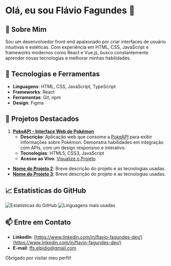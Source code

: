 # Olá, eu sou Flávio Fagundes 👋

## 🚀 Sobre Mim
Sou um desenvolvedor front-end apaixonado por criar interfaces de usuário intuitivas e estéticas. Com experiência em HTML, CSS, JavaScript e frameworks modernos como React e Vue.js, busco constantemente aprender novas tecnologias e melhorar minhas habilidades.

## 🔧 Tecnologias e Ferramentas
- **Linguagens**: HTML, CSS, JavaScript, TypeScript
- **Frameworks**: React
- **Ferramentas**: Git, npm
- **Design**: Figma

## 🌟 Projetos Destacados
1. **[PokeAPI - Interface Web de Pokémon](https://github.com/flkvio/pokemon-api)**
   - **Descrição**: Aplicação web que consome a [PokeAPI](https://pokeapi.co/) para exibir informações sobre Pokémon. Demonstra habilidades em integração com APIs, com um design responsivo e interativo.
   - **Tecnologias**: HTML5, CSS3, JavaScript
   - **Acesse ao Vivo**: [Visualize o Projeto](https://flkvio.github.io/pokemon-api/)


- **[Nome do Projeto 2](link-para-repositorio)**: Breve descrição do projeto e as tecnologias usadas.
- **[Nome do Projeto 3](link-para-repositorio)**: Breve descrição do projeto e as tecnologias usadas.

## 📈 Estatísticas do GitHub
![Estatísticas do GitHub](https://github-readme-stats.vercel.app/api?username=flkvio&show_icons=true&hide_title=true&hide=prs&count_private=true&hide_border=true&theme=radical)
![Linguagens mais usadas](https://github-readme-stats.vercel.app/api/top-langs/?username=flkvio&layout=compact&hide_title=true&hide_border=true&theme=radical)

## 📫 Entre em Contato
- **LinkedIn**: [https://www.linkedin.com/in/flavio-fagundes-dev/](https://www.linkedin.com/in/flavio-fagundes-dev/)
- **E-mail**: [ffs.elpidio@gmail.com](mailto:ffs.elpidio@gmail.com)

Obrigado por visitar meu perfil!
